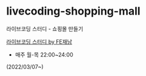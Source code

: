 # livecoding-shopping-mall
라이브코딩 스터디 - 쇼핑몰 만들기

[라이브코딩 스터디 by FE재남](https://www.youtube.com/c/FE%EC%9E%AC%EB%82%A8/featured)

- 매주 월-목 22:00~24:00

(2022/03/07~)

